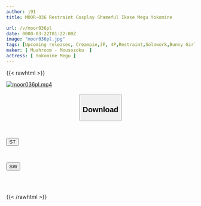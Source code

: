 ```yaml
---
author: j91
title: MOOR-036 Restraint Cosplay Shameful Ikase Megu Yokomine

url: /v/moor036pl
date: 0000-03-22T01:22:00Z
image: "moor036pl.jpg"
tags: [Upcoming releases, Creampie,3P, 4P,Restraint,Solowork,Bunny Girl,Acme · Orgasm	]
maker: [ Mushroom - Mousozoku  ]
actress: [ Yokomine Megu ]
---
```



{{< rawhtml >}}

<div class="video" data-videoid="pending_link_2.html">
    <a href="javascript:;">
        <img src="/v/moor036pl/moor036pl.jpg" width="WIDTH" height="HEIGHT" alt="moor036pl.mp4" loading="lazy">
    </a>
</div>

<script type="text/javascript" src="https://j91.asia/asset/on-demand-pend.js"></script>

<br>
  <link rel="stylesheet" href="https://j91.asia/asset/bs5.css">
  
  <center>
  <button class="btn btn-primary" type="button" data-bs-toggle="collapse" data-bs-target=".multi-collapse" aria-expanded="false" aria-controls="multiCollapseExample1 multiCollapseExample2"><h2>Download</h2></button></center>
</p>
<div class="row">
  <div class="col">
    <div class="collapse multi-collapse" id="multiCollapseExample1">
      <div class="card card-body">
	      	      <br>
<div class="buttons">  
<p><a href="https://j91.asia/pending_link_2.html" target="_blank"><button class="btn-hover color-3"><i class="fa fa-download"></i> ST</button></a></p></div>
    </div>
  </div>
</div>
  <div class="col">
    <div class="collapse multi-collapse" id="multiCollapseExample2">
      <div class="card card-body">
	      <br>
<div class="buttons">
<p><a href="https://j91.asia/pending_link_2.html" target="_blank"><button class="btn-hover color-2"><i class="fa fa-download"></i> SW</button></a></p></div>
<br><br>
      </div>
    </div>
  </div>
</div>

{{< /rawhtml >}}